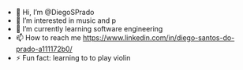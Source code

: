 - 👋 Hi, I’m @DiegoSPrado
- 👀 I’m interested in music and p
- 🌱 I’m currently learning software engineering
- 📫 How to reach me https://www.linkedin.com/in/diego-santos-do-prado-a111172b0/
- ⚡ Fun fact: learning to to play violin

<!---
DiegoSPrado/DiegoSPrado is a ✨ special ✨ repository because its `README.md` (this file) appears on your GitHub profile.
You can click the Preview link to take a look at your changes.
--->
